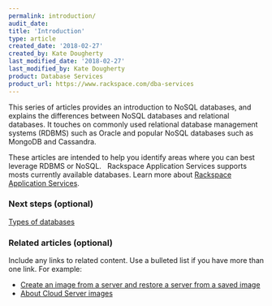 ```yaml
---
permalink: introduction/
audit_date:
title: 'Introduction'
type: article
created_date: '2018-02-27'
created_by: Kate Dougherty
last_modified_date: '2018-02-27'
last_modified_by: Kate Dougherty
product: Database Services
product_url: https://www.rackspace.com/dba-services
---
```


This series of articles provides an introduction to NoSQL databases, and explains the differences between NoSQL databases and relational databases. It touches on commonly used relational database management systems (RDBMS) such as Oracle and popular NoSQL databases such as MongoDB and Cassandra.

These articles are intended to help you identify areas where you can best leverage RDBMS or NoSQL.
 
Rackspace Application Services supports mosts currently available databases. Learn more about [Rackspace Application Services](https://www.rackspace.com/en-us/digital/rackspace-application-services).

### Next steps (optional)

[Types of databases](#)

### Related articles (optional)

Include any links to related content. Use a bulleted list if you have more than one link. For example:

- [Create an image from a server and restore a server from a saved image](/how-to/create-an-image-from-a-server-and-restore-a-server-from-a-saved-image)
- [About Cloud Server images](/how-to/about-cloud-server-images)
